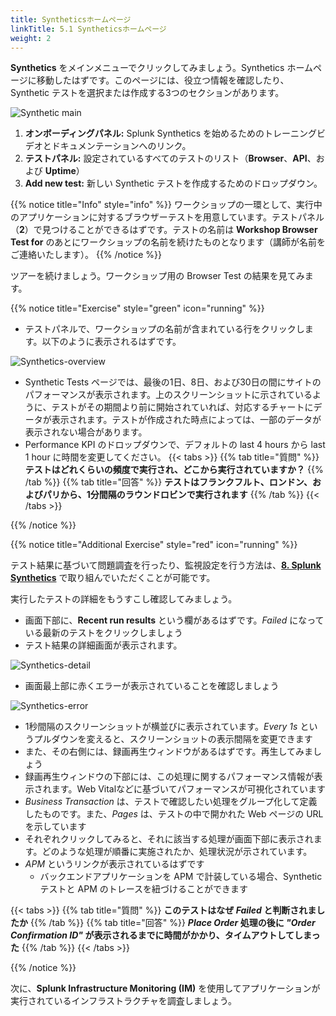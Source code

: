 ```yaml
---
title: Syntheticsホームページ
linkTitle: 5.1 Syntheticsホームページ
weight: 2
---
```


**Synthetics** をメインメニューでクリックしてみましょう。Synthetics ホームページに移動したはずです。このページには、役立つ情報を確認したり、Synthetic テストを選択または作成する3つのセクションがあります。

![Synthetic main](../images/synthetics-main.png)

1. **オンボーディングパネル:** Splunk Synthetics を始めるためのトレーニングビデオとドキュメンテーションへのリンク。
2. **テストパネル:** 設定されているすべてのテストのリスト（**Browser**、**API**、および **Uptime**）
3. **Add new test:** 新しい Synthetic テストを作成するためのドロップダウン。

{{% notice title="Info" style="info" %}}
ワークショップの一環として、実行中のアプリケーションに対するブラウザーテストを用意しています。テストパネル（**2**）で見つけることができるはずです。テストの名前は **Workshop Browser Test for** のあとにワークショップの名前を続けたものとなります（講師が名前をご連絡いたします）。
{{% /notice %}}

ツアーを続けましょう。ワークショップ用の Browser Test の結果を見てみます。

{{% notice title="Exercise" style="green" icon="running" %}}

* テストパネルで、ワークショップの名前が含まれている行をクリックします。以下のように表示されるはずです。

![Synthetics-overview](../images/synthetics-test-overview.png)

* Synthetic Tests ページでは、最後の1日、8日、および30日の間にサイトのパフォーマンスが表示されます。上のスクリーンショットに示されているように、テストがその期間より前に開始されていれば、対応するチャートにデータが表示されます。テストが作成された時点によっては、一部のデータが表示されない場合があります。
* Performance KPI のドロップダウンで、デフォルトの last 4 hours から last 1 hour に時間を変更してください。
{{< tabs >}}
{{% tab title="質問" %}}
**テストはどれくらいの頻度で実行され、どこから実行されていますか？**
{{% /tab %}}
{{% tab title="回答" %}}
**テストはフランクフルト、ロンドン、およびパリから、1分間隔のラウンドロビンで実行されます**
{{% /tab %}}
{{< /tabs >}}

{{% /notice %}}

{{% notice title="Additional Exercise" style="red" icon="running" %}}

テスト結果に基づいて問題調査を行ったり、監視設定を行う方法は、**[8. Splunk Synthetics](https://splunk.github.io/observability-workshop/latest/ja/s4r/8-synthetics/index.html)** で取り組んでいただくことが可能です。

実行したテストの詳細をもうすこし確認してみましょう。

* 画面下部に、**Recent run results** という欄があるはずです。*Failed* になっている最新のテストをクリックしましょう
* テスト結果の詳細画面が表示されます。

![Synthetics-detail](../images/synthetic-detail.png)

* 画面最上部に赤くエラーが表示されていることを確認しましょう

![Synthetics-error](../images/synthetic-error.png)


* 1秒間隔のスクリーンショットが横並びに表示されています。*Every 1s* というプルダウンを変えると、スクリーンショットの表示間隔を変更できます
* また、その右側には、録画再生ウィンドウがあるはずです。再生してみましょう
* 録画再生ウィンドウの下部には、この処理に関するパフォーマンス情報が表示されます。Web Vitalなどに基づいてパフォーマンスが可視化されています
* *Business Transaction* は、テストで確認したい処理をグループ化して定義したものです。また、*Pages* は、テストの中で開かれた Web ページの URL を示しています
* それぞれクリックしてみると、それに該当する処理が画面下部に表示されます。どのような処理が順番に実施されたか、処理状況が示されています。
* *APM* というリンクが表示されているはずです
  * バックエンドアプリケーションを APM で計装している場合、Synthetic テストと APM のトレースを紐づけることができます

{{< tabs >}}
{{% tab title="質問" %}}
**このテストはなぜ *Failed* と判断されましたか**
{{% /tab %}}
{{% tab title="回答" %}}
***Place Order* 処理の後に *"Order Confirmation ID"* が表示されるまでに時間がかかり、タイムアウトしてしまった**
{{% /tab %}}
{{< /tabs >}}

{{% /notice %}}

次に、**Splunk Infrastructure Monitoring (IM)** を使用してアプリケーションが実行されているインフラストラクチャを調査しましょう。
